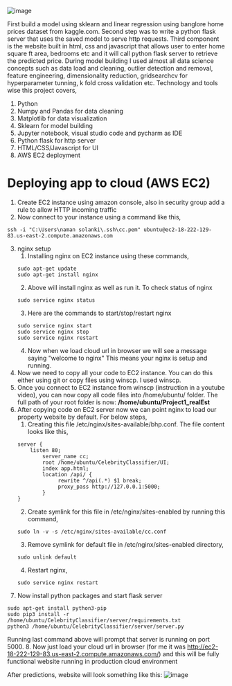 ![image](https://user-images.githubusercontent.com/67410011/110249112-7fc15580-7f9a-11eb-8c27-9e4b7bc68fcb.png)

First build a model using sklearn and linear regression using banglore home prices dataset from kaggle.com. Second step was to write a python flask server that uses the saved model to serve http requests. Third component is the website built in html, css and javascript that allows user to enter home square ft area, bedrooms etc and it will call python flask server to retrieve the predicted price. During model building I used almost all data science concepts such as data load and cleaning, outlier detection and removal, feature engineering, dimensionality reduction, gridsearchcv for hyperparameter tunning, k fold cross validation etc. Technology and tools wise this project covers,

1. Python
2. Numpy and Pandas for data cleaning
3. Matplotlib for data visualization
4. Sklearn for model building
5. Jupyter notebook, visual studio code and pycharm as IDE
6. Python flask for http server
7. HTML/CSS/Javascript for UI
8. AWS EC2 deployment

# Deploying app to cloud (AWS EC2)

1. Create EC2 instance using amazon console, also in security group add a rule to allow HTTP incoming traffic
2. Now connect to your instance using a command like this,
```
ssh -i "C:\Users\naman solanki\.ssh\cc.pem" ubuntu@ec2-18-222-129-83.us-east-2.compute.amazonaws.com
```
3. nginx setup
   1. Installing nginx on EC2 instance using these commands,
   ```
   sudo apt-get update
   sudo apt-get install nginx
   ```
   2. Above will install nginx as well as run it. To check status of nginx
   ```
   sudo service nginx status
   ```
   3. Here are the commands to start/stop/restart nginx
   ```
   sudo service nginx start
   sudo service nginx stop
   sudo service nginx restart
   ```
   4. Now when we load cloud url in browser we will see a message saying "welcome to nginx" This means your nginx is setup and running.
4. Now we need to copy all your code to EC2 instance. You can do this either using git or copy files using winscp. I used winscp. 
5. Once you connect to EC2 instance from winscp (instruction in a youtube video), you can now copy all code files into /home/ubuntu/ folder. The full path of your root folder is now: **/home/ubuntu/Project1_realEst**
6.  After copying code on EC2 server now we can point nginx to load our property website by default. For below steps,
    1. Creating this file /etc/nginx/sites-available/bhp.conf. The file content looks like this,
    ```
    server {
	    listen 80;
            server_name cc;
            root /home/ubuntu/CelebrityClassifier/UI;
            index app.html;
            location /api/ {
                 rewrite ^/api(.*) $1 break;
                 proxy_pass http://127.0.0.1:5000;
            }
    }
    ```
    2. Create symlink for this file in /etc/nginx/sites-enabled by running this command,
    ```
    sudo ln -v -s /etc/nginx/sites-available/cc.conf
    ```
    3. Remove symlink for default file in /etc/nginx/sites-enabled directory,
    ```
    sudo unlink default
    ```
    4. Restart nginx,
    ```
    sudo service nginx restart
    ```
7. Now install python packages and start flask server
```
sudo apt-get install python3-pip
sudo pip3 install -r /home/ubuntu/CelebrityClassifier/server/requirements.txt
python3 /home/ubuntu/CelebrityClassifier/server/server.py
```
Running last command above will prompt that server is running on port 5000.
8. Now just load your cloud url in browser (for me it was http://ec2-18-222-129-83.us-east-2.compute.amazonaws.com/) and this will be fully functional website running in production cloud environment



After predictions, website will look something like this:
![image](https://user-images.githubusercontent.com/67410011/110249173-dd55a200-7f9a-11eb-8f0a-a8a6b71ac175.png)

